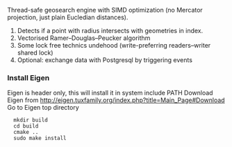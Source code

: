 Thread-safe geosearch engine with SIMD optimization (no Mercator projection, just plain Eucledian distances). 
1) Detects if a point with radius intersects with geometries in index.
2) Vectorised Ramer–Douglas–Peucker algorithm
3) Some lock free technics undehood (write-preferring readers–writer shared lock)
4) Optional: exchange data with Postgresql by triggering events

### Install Eigen
Eigen is header only, this will install it in system include PATH
Download Eigen from http://eigen.tuxfamily.org/index.php?title=Main_Page#Download
Go to Eigen top directory

```
  mkdir build
  cd build
  cmake ..
  sudo make install
```
